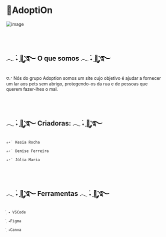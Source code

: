 # 🐶AdoptiOn



![image](https://github.com/user-attachments/assets/0854f43d-aac7-49f4-9806-684366b033e6)



<br><br>
<h2>𓂃 ࣪˖ ִֶָ🐇་༘࿐  O que somos 𓂃 ࣪˖ ִֶָ🐇་༘࿐</h2>

<p>𖹭.ᐟ Nós do grupo Adoption somos um
site cujo objetivo é ajudar a fornecer um lar
aos pets sem abrigo, protegendo-os
da rua e de pessoas que
querem fazer-lhes o mal.</p>

<br><br>
<h2>𓂃 ࣪˖ ִֶָ🐇་༘࿐  Criadoras: 𓂃 ࣪˖ ִֶָ🐇་༘࿐</h2>

`✮⋆˙ Kesia Rocha`

`✮⋆˙ Denise Ferreira`

`✮⋆˙ Júlia Maria`

<br><br>
<h2>𓂃 ࣪˖ ִֶָ🐇་༘࿐  Ferramentas 𓂃 ࣪˖ ִֶָ🐇་༘࿐</h2>

`๋࣭ ⭑ VSCode  `

`๋࣭ ⭑Figma  `

`๋࣭ ⭑Canva  `
